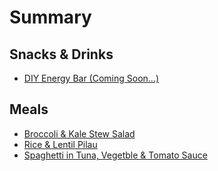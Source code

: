 # Summary

## Snacks & Drinks
* [DIY Energy Bar (Coming Soon...)]()

## Meals

* [Broccoli & Kale Stew Salad](broccoli-and-kale-stew-salad.md)
* [Rice & Lentil Pilau](rice-and-lentil-pilau.md)
* [Spaghetti in Tuna, Vegetble & Tomato Sauce ](spaghetti-tuna-and-vegetable-tomato-sauce.md)
